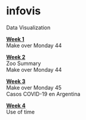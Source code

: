 # infovis
Data Visualization

**[Week 1](https://kryari.github.io/infovis/s1)** \
Make over Monday 44

**[Week 2](https://kryari.github.io/infovis/s2)** \
Zoo Summary \
Make over Monday 44

**[Week 3](https://kryari.github.io/infovis/s3)** \
Make over Monday 45 \
Casos COVID-19 en Argentina

**[Week 4](https://kryari.github.io/infovis/s4)** \
Use of time
